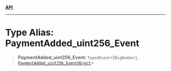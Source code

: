 [**API**](../../../README.md)

***

# Type Alias: PaymentAdded\_uint256\_Event

> **PaymentAdded\_uint256\_Event**: `TypedEvent`\<\[`BigNumber`\], [`PaymentAdded_uint256_EventObject`](../interfaces/PaymentAdded_uint256_EventObject.md)\>

